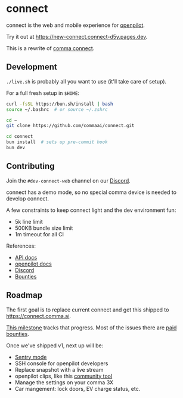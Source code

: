 # connect

connect is the web and mobile experience for [openpilot](https://github.com/commaai/openpilot).

Try it out at https://new-connect.connect-d5y.pages.dev.

This is a rewrite of [comma connect](https://github.com/commaai/connect-pwa-archive).

## Development

`./live.sh` is probably all you want to use (it'll take care of setup).

For a full fresh setup in `$HOME`:
```bash
curl -fsSL https://bun.sh/install | bash
source ~/.bashrc  # or source ~/.zshrc

cd ~
git clone https://github.com/commaai/connect.git

cd connect
bun install  # sets up pre-commit hook
bun dev
```

## Contributing

Join the `#dev-connect-web` channel on our [Discord](https://discord.comma.ai).

connect has a demo mode, so no special comma device is needed to develop connect.

A few constraints to keep connect light and the dev environment fun:
* 5k line limit
* 500KB bundle size limit
* 1m timeout for all CI

References:
* [API docs](https://api.comma.ai)
* [openpilot docs](https://docs.comma.ai)
* [Discord](https://discord.comma.ai)
* [Bounties](https://comma.ai/bounties)

## Roadmap

The first goal is to replace current connect and get this shipped to https://connect.comma.ai.

[This milestone](https://github.com/commaai/connect/milestone/1) tracks that progress. Most of the issues there are [paid bounties](https://comma.ai/bounties).

Once we've shipped v1, next up will be:
* [Sentry mode](https://www.youtube.com/watch?v=laO0RzsDzfU)
* SSH console for openpilot developers
* Replace snapshot with a live stream
* openpilot clips, like this [community tool](https://github.com/nelsonjchen/op-replay-clipper)
* Manage the settings on your comma 3X
* Car mangement: lock doors, EV charge status, etc.
